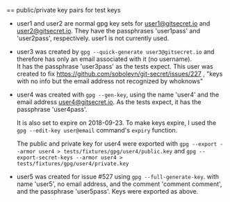 == public/private key pairs for test keys

* user1 and user2 are normal gpg key sets for user1@gitsecret.io and 
  user2@gitsecret.io. They have the passphrases 'user1pass' and 'user2pass', 
  respectively.
  user1 is not currently used.

* user3 was created by `gpg --quick-generate user3@gitsecret.io` 
  and therefore has only an email associated with it (no username).  
  It has the passphrase 'user3pass' as the tests expect.
  This user was created to fix https://github.com/sobolevn/git-secret/issues/227 ,
  "keys with no info but the email address not recognized by whoknows"

* user4 was created with `gpg --gen-key`, using the name 'user4'
  and the email address user4@gitsecret.io. As the tests expect,
  it has the passphrase 'user4pass'.  

  It is also set to expire on 2018-09-23. To make keys expire, I used the 
  `gpg --edit-key user@email` command's `expiry` function.

  The public and private key for user4 were exported with
    `gpg --export --armor user4 > tests/fixtures/gpg/user4/public.key`
  and
    `gpg --export-secret-keys --armor user4 > tests/fixtures/gpg/user4/private.key`

* user5 was created for issue #527 using `gpg --full-generate-key`.
  with name 'user5', no email address, and the comment 'comment comment', and 
  the passphrase 'user5pass'.  Keys were exported as above.
